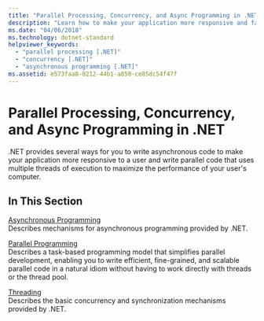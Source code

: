 ```yaml
---
title: "Parallel Processing, Concurrency, and Async Programming in .NET"
description: "Learn how to make your application more responsive and faster with .NET capabilities for parallel processing and asynchronous programming"
ms.date: "04/06/2018"
ms.technology: dotnet-standard
helpviewer_keywords: 
  - "parallel processing [.NET]"
  - "concurrency [.NET]"
  - "asynchronous programming [.NET]"
ms.assetid: e573faa8-0212-44b1-a850-ce85dc54f47f
---
```

# Parallel Processing, Concurrency, and Async Programming in .NET
.NET provides several ways for you to write asynchronous code to make your application more responsive to a user and write parallel code that uses multiple threads of execution to maximize the performance of your user's computer.  
  
## In This Section  
 [Asynchronous Programming](../../docs/standard/async.md)  
 Describes mechanisms for asynchronous programming provided by .NET.  
  
 [Parallel Programming](../../docs/standard/parallel-programming/index.md)  
 Describes a task-based programming model that simplifies parallel development, enabling you to write efficient, fine-grained, and scalable parallel code in a natural idiom without having to work directly with threads or the thread pool.  

 [Threading](../../docs/standard/threading/index.md)  
 Describes the basic concurrency and synchronization mechanisms provided by .NET.  
